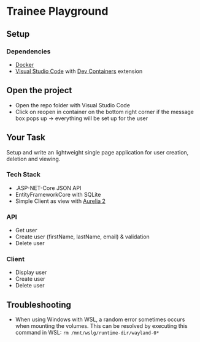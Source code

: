 # Trainee Playground

## Setup
### Dependencies
* [Docker](https://www.docker.com/products/docker-desktop/)
* [Visual Studio Code](https://code.visualstudio.com/) with [Dev Containers](https://marketplace.visualstudio.com/items?itemName=ms-vscode-remote.remote-containers) extension

## Open the project
* Open the repo folder with Visual Studio Code
* Click on reopen in container on the bottom right corner if the message box pops up -> everything will be set up for the user

## Your Task
Setup and write an lightweight single page application for user creation, deletion and viewing.

### Tech Stack
* .ASP-NET-Core JSON API
* EntityFrameworkCore with SQLite
* Simple Client as view with [Aurelia 2](https://aurelia.io/)

### API
- Get user
- Create user (firstName, lastName, email) & validation
- Delete user
 
### Client
* Display user
* Create user
* Delete user

## Troubleshooting
* When using Windows with WSL, a random error sometimes occurs when mounting the volumes. This can be resolved by executing this command in WSL: `rm /mnt/wslg/runtime-dir/wayland-0*`
